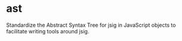 # ast

Standardize the Abstract Syntax Tree for jsig in JavaScript objects to
facilitate writing tools around jsig.
